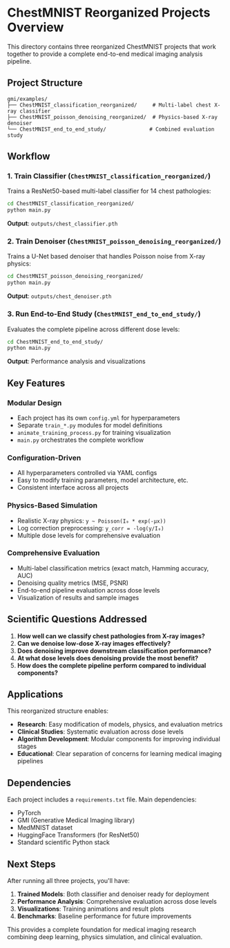 # ChestMNIST Reorganized Projects Overview

This directory contains three reorganized ChestMNIST projects that work together to provide a complete end-to-end medical imaging analysis pipeline.

## Project Structure

```
gmi/examples/
├── ChestMNIST_classification_reorganized/     # Multi-label chest X-ray classifier
├── ChestMNIST_poisson_denoising_reorganized/  # Physics-based X-ray denoiser  
└── ChestMNIST_end_to_end_study/              # Combined evaluation study
```

## Workflow

### 1. Train Classifier (`ChestMNIST_classification_reorganized/`)

Trains a ResNet50-based multi-label classifier for 14 chest pathologies:

```bash
cd ChestMNIST_classification_reorganized/
python main.py
```

**Output**: `outputs/chest_classifier.pth`

### 2. Train Denoiser (`ChestMNIST_poisson_denoising_reorganized/`)

Trains a U-Net based denoiser that handles Poisson noise from X-ray physics:

```bash 
cd ChestMNIST_poisson_denoising_reorganized/
python main.py
```

**Output**: `outputs/chest_denoiser.pth`

### 3. Run End-to-End Study (`ChestMNIST_end_to_end_study/`)

Evaluates the complete pipeline across different dose levels:

```bash
cd ChestMNIST_end_to_end_study/
python main.py
```

**Output**: Performance analysis and visualizations

## Key Features

### Modular Design
- Each project has its own `config.yml` for hyperparameters
- Separate `train_*.py` modules for model definitions
- `animate_training_process.py` for training visualization
- `main.py` orchestrates the complete workflow

### Configuration-Driven
- All hyperparameters controlled via YAML configs
- Easy to modify training parameters, model architecture, etc.
- Consistent interface across all projects

### Physics-Based Simulation
- Realistic X-ray physics: `y ~ Poisson(I₀ * exp(-μx))`
- Log correction preprocessing: `y_corr = -log(y/I₀)`
- Multiple dose levels for comprehensive evaluation

### Comprehensive Evaluation
- Multi-label classification metrics (exact match, Hamming accuracy, AUC)
- Denoising quality metrics (MSE, PSNR)
- End-to-end pipeline evaluation across dose levels
- Visualization of results and sample images

## Scientific Questions Addressed

1. **How well can we classify chest pathologies from X-ray images?**
2. **Can we denoise low-dose X-ray images effectively?**
3. **Does denoising improve downstream classification performance?**
4. **At what dose levels does denoising provide the most benefit?**
5. **How does the complete pipeline perform compared to individual components?**

## Applications

This reorganized structure enables:

- **Research**: Easy modification of models, physics, and evaluation metrics
- **Clinical Studies**: Systematic evaluation across dose levels
- **Algorithm Development**: Modular components for improving individual stages
- **Educational**: Clear separation of concerns for learning medical imaging pipelines

## Dependencies

Each project includes a `requirements.txt` file. Main dependencies:
- PyTorch
- GMI (Generative Medical Imaging library)
- MedMNIST dataset
- HuggingFace Transformers (for ResNet50)
- Standard scientific Python stack

## Next Steps

After running all three projects, you'll have:

1. **Trained Models**: Both classifier and denoiser ready for deployment
2. **Performance Analysis**: Comprehensive evaluation across dose levels  
3. **Visualizations**: Training animations and result plots
4. **Benchmarks**: Baseline performance for future improvements

This provides a complete foundation for medical imaging research combining deep learning, physics simulation, and clinical evaluation.
